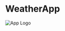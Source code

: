 # WeatherApp

![App Logo](https://blogger.googleusercontent.com/img/a/AVvXsEh4HttxI1LyLh7FX-1o3BfJplPQhxF88QbfNN_2Sv4IQ65iASzpe4F7sDduucRqdNtofQaH1eb9OxJKwKHjGyz_IldseqP3YdoZQUuUSixzi1dBhXRvDQud2fO1A2qztehnFPDh6Ch30oCaCr9vjxWHqwphrCU-luZIbrx6CS1SfuVDLKfX2taH9mP4=s320)


